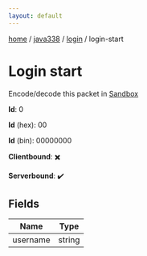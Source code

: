 ```yaml
---
layout: default
---
```


[home](/)  /  [java338](/protocol/java338)  /  [login](/protocol/java338/login)  /  login-start

# Login start

Encode/decode this packet in [Sandbox](../../../sandbox/java338#login.login_start)

**Id**: 0

**Id** (hex): 00

**Id** (bin): 00000000

**Clientbound**: ✖️

**Serverbound**: ✔️

## Fields

Name | Type
---|---
username | string
